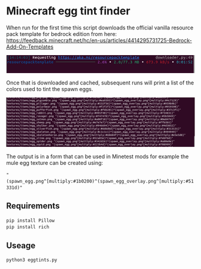 Minecraft egg tint finder
===============

When run for the first time this script downloads the official vanilla resource pack template for bedrock edition from here:
https://feedback.minecraft.net/hc/en-us/articles/4414295731725-Bedrock-Add-On-Templates

![alt text](https://github.com/talamh/minecraft-eggtint-finder/blob/main/screenshot1.png)

Once that is downloaded and cached, subsequent runs will print a list of the colors used to tint the spawn eggs.

![alt text](https://github.com/talamh/minecraft-eggtint-finder/blob/main/screenshot2.png)

The output is in a form that can be used in Minetest mods for example the mule egg texture can be created using:

`"(spawn_egg.png^[multiply:#1b0200)^(spawn_egg_overlay.png^[multiply:#51331d)"`


Requirements
------------
```bash
pip install Pillow
pip install rich
```

Useage
------------
```bash
python3 eggtints.py
```

